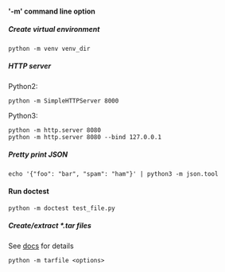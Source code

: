 #### '-m' command line option

##### Create virtual environment

```commandline
python -m venv venv_dir
```

##### HTTP server

Python2:

```commandline
python -m SimpleHTTPServer 8000
```

Python3:
```commandline
python -m http.server 8080
python -m http.server 8080 --bind 127.0.0.1
```

##### Pretty print JSON

```commandline
echo '{"foo": "bar", "spam": "ham"}' | python3 -m json.tool
```

#### Run doctest

```commandline
python -m doctest test_file.py
```

##### Create/extract *.tar files
See [docs](https://docs.python.org/3/library/tarfile.html#command-line-interface) for details

```commandline
python -m tarfile <options>
```
